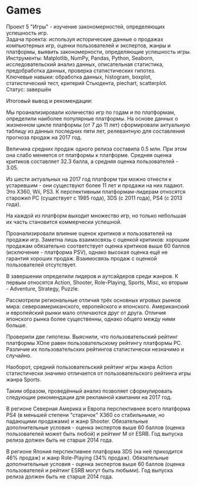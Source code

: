 # Games

Проект 5 "Игры" - изучение закономерностей, определяющих успешность игр.    
Задача проекта: используя исторические данные о продажах компьютерных игр, оценки пользователей и экспертов, жанры и платформы, выявить закономерности, определяющие успешность игры.     
Инструменты: Matplotlib, NumPy, Pandas, Python, Seaborn, исследовательский анализ данных, описательная статистика, предобработка данных, проверка статистических гипотез.    
Ключевые навыки: обработка данных, histogram, boxplot, статистический тест, критерий Стьюдента, piechart, scatterplot.    
Статус: завершён

Итоговый вывод и рекомендации:    

Мы проанализировали количество игр по годам и по платформам, определили наиболее популярные платформы. На основе данных о жизненном цикле платформы (от 7 до 11 лет) сформировали актуальную таблицу из данных последних пяти лет, релевантную для составления прогноза продаж на 2017 год.

Величина средних продаж одного релиза составила 0.5 млн. При этом она слабо меняется от платформы к платформе. Средняя оценка критиков составляет 32.3 балла, а средняя оценка пользователей - 3.05.

Из шести актуальных на 2017 год платформ три можно отнести к устаревшим - они существуют более 11 лет и продажи на них падают. Это X360, Wii, PS3. К перспективным платформам-лидерам относятся старожил PC (существует с 1985 года), 3DS (с 2011 года), PS4 (с 2013 года).

На каждой из платформ выходит множество игр, но только небольшая их часть становится коммерчески успешной.

Проанализировали влияние оценок критиков и пользователей на продажи игр. Заметна лишь взаимосвязь с оценкой критиков: хорошим продажам обязательно соответствует оценка критиков выше 60 баллов (исключение - платформа PSV), однако высокая оценка ещё не гарантия хороших продаж. Взаимосвязь продаж с оценкой пользователей отсутствует.

В завершении определили лидеров и аутсайдеров среди жанров. К первым относятся Action, Shooter, Role-Playing, Sports, Misc, ко вторым - Adventure, Strategy, Puzzle.

Рассмотрели региональные отличия трёх основных игровых рынков мира: североамериканского, европейского и японского. Американский и европейский рынки мало отличаются друг от друга. Отличия японского рынка более существенны, однако общего между ними больше.

Проверили две гипотезы. Выяснили, что пользовательский рейтинг платформы XOne равен пользовательскому рейтингу платформы PC. Различие их пользовательских рейтингов статистически незначимо и случайно.

Наоборот, средний пользовательский рейтинг игры жанра Action статистически значимо отличается от пользовательского рейтинга игры жанра Sports.

Таким образом, проведённый анализ позволяет сформулировать следующие рекомендации для рекламной кампании на 2017 год.

В регионе Северная Америка и Европа перспективнее всего платформа PS4 (в меньшей степени "старичок" X360 со стабильными, но падающими продажами) и жанр Shooter. Обязательные дополнительные условия - оценка экспертов выше 60 баллов (оценка пользователей может быть любой) и рейтинг M от ESRB. Год выпуска релиза должен быть не старше 2014 года.

В регионе Япония перспективнее платформа 3DS (на неё приходится 46% продаж) и жанр Role-Playing (34% продаж). Обязательные дополнительные условия - оценка экспертов выше 60 баллов (оценка пользователей и рейтинг ESRB могут быть любыми). Год выпуска релиза должен быть не старше 2014 года.
